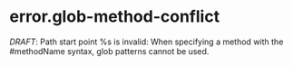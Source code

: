# error.glob-method-conflict

*DRAFT*: Path start point %s is invalid: When specifying a method with the #methodName syntax, glob patterns cannot be used.
